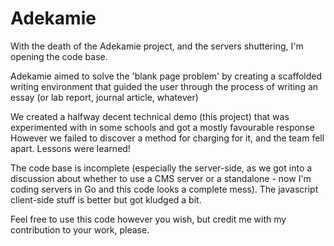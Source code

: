 Adekamie
========

With the death of the Adekamie project, and the servers shuttering, I'm opening the code base.

Adekamie aimed to solve the 'blank page problem' by creating a scaffolded writing environment that
guided the user through the process of writing an essay (or lab report, journal article, whatever)

We created a halfway decent technical demo (this project) that was experimented with in some schools and got a mostly favourable response
However we failed to discover a method for charging for it, and the team fell apart. Lessons were learned!

The code base is incomplete (especially the server-side, as we got into a discussion about whether to use a CMS server or a standalone - now I'm coding servers in Go and this code looks a complete mess). The javascript client-side stuff is better but got kludged a bit.

Feel free to use this code however you wish, but credit me with my contribution to your work, please.

